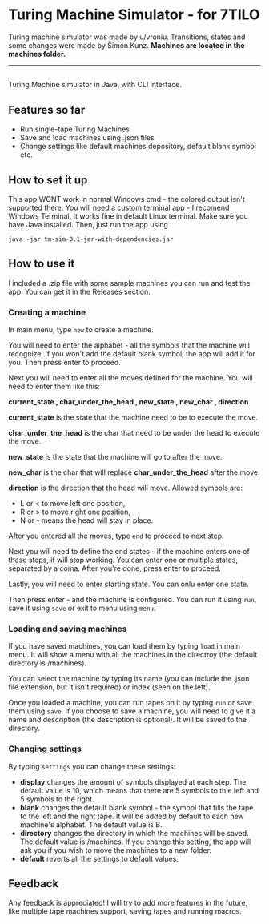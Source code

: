 # Turing Machine Simulator - for 7TILO

Turing machine simulator was made by u/vroniu. Transitions, states and some changes were made by Šimon Kunz.
__Machines are located in the machines folder.__

________________________________________

##

Turing Machine simulator in Java, with CLI interface.

## Features so far

- Run single-tape Turing Machines
- Save and load machines using .json files
- Change settings like default machines depository, default blank symbol etc.

## How to set it up

This app WONT work in normal Windows cmd - the colored output isn't supported there. You will need a custom terminal
app - I recomend Windows Terminal. It works fine in default Linux terminal.
Make sure you have Java installed. Then, just run the app using

``` 
java -jar tm-sim-0.1-jar-with-dependencies.jar
```

## How to use it

I included a .zip file with some sample machines you can run and test the app. You can get it in the Releases section.

### Creating a machine

In main menu, type `new` to create a machine.

You will need to enter the alphabet - all the symbols that the machine will recognize. If you won't add the default
blank symbol, the app will add it for you. Then press enter to proceed.

Next you will need to enter all the moves defined for the machine. You will need to enter them like this:

__current_state , char_under_the_head , new_state , new_char , direction__

__current_state__ is the state that the machine need to be to execute the move.

__char_under_the_head__ is the char that need to be under the head to execute the move.

__new_state__ is the state that the machine will go to after the move.

__new_char__ is the char that will replace __char_under_the_head__ after the move.

__direction__ is the direction that the head will move. Allowed symbols are:

* L or < to move left one position,
* R or > to move right one position,
* N or - means the head will stay in place.

After you entered all the moves, type `end` to proceed to next step.

Next you will need to define the end states - if the machine enters one of these steps, if will stop working. You can
enter one or multiple states, separated by a coma. After you're done, press enter to proceed.

Lastly, you will need to enter starting state. You can onlu enter one state.

Then press enter - and the machine is configured. You can run it using `run`, save it using `save` or exit to menu using
`menu`.

### Loading and saving machines

If you have saved machines, you can load them by typing `load` in main menu. It will show a menu with all the machines
in the directroy (the default directory is /machines).

You can select the machine by typing its name (you can include the .json file extension, but it isn't required) or
index (seen on the left).

Once you loaded a machine, you can run tapes on it by typing `run` or save them using `save`. If you choose to save a
machine, you will need to give it a name and description (the description is optional). It will be saved to the
directory.

### Changing settings

By typing `settings` you can change these settings:

* __display__ changes the amount of symbols displayed at each step. The default value is 10, which means that there are
  5 symbols to thle left and 5 symbols to the right.
* __blank__ changes the default blank symbol - the symbol that fills the tape to the left and the right tape. It will be
  added by default to each new machine's alphabet. The default value is B.
* __directory__ changes the directory in which the machines will be saved. The default value is /machines. If you change
  this setting, the app will ask you if you wish to move the machines to a new folder.
* __default__ reverts all the settings to default values.

## Feedback

Any feedback is appreciated! I will try to add more features in the future, like multiple tape machines support, saving
tapes and running macros. 


